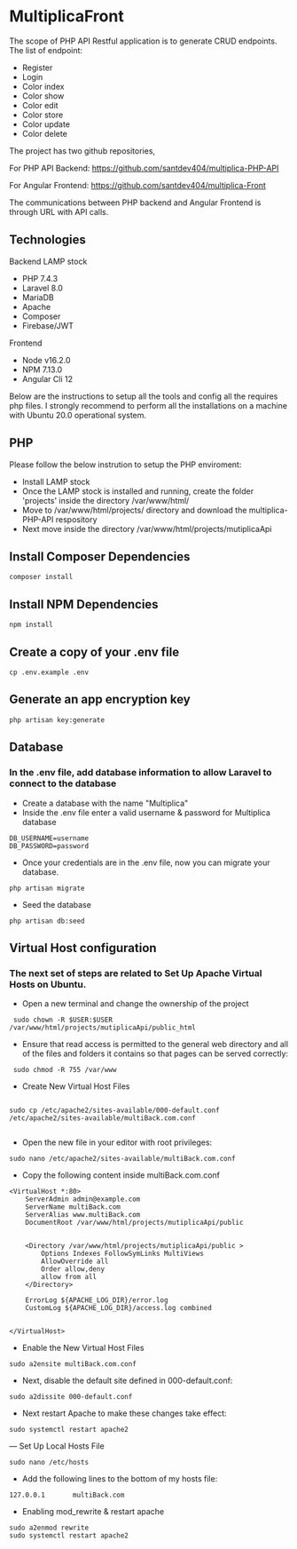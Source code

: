 # MultiplicaFront

The scope of PHP API Restful application is to generate CRUD endpoints.
The list of endpoint:
- Register
- Login
- Color index
- Color show
- Color edit
- Color store
- Color update
- Color delete

The project has two github repositories,

For PHP API Backend: https://github.com/santdev404/multiplica-PHP-API

For Angular Frontend: https://github.com/santdev404/multiplica-Front

The communications between PHP backend and Angular Frontend is through URL with API calls.

## Technologies

Backend
LAMP stock
- PHP 7.4.3
- Laravel 8.0
- MariaDB
- Apache
- Composer
- Firebase/JWT

Frontend
- Node v16.2.0
- NPM  7.13.0
- Angular Cli 12

Below are the instructions to setup all the tools and config all the requires php files. 
I strongly recommend to perform all the installations on a machine with Ubuntu 20.0 operational system.

## PHP
Please follow the below instrution to setup the PHP enviroment:

- Install LAMP stock
- Once the LAMP stock is installed and running, create the folder 'projects' inside the directory /var/www/html/
- Move to /var/www/html/projects/ directory and download the multiplica-PHP-API respository
- Next move inside the directory /var/www/html/projects/mutiplicaApi

## Install Composer Dependencies

```
composer install

```

## Install NPM Dependencies

```
npm install

```

## Create a copy of your .env file
```
cp .env.example .env

```
## Generate an app encryption key
```
php artisan key:generate

```
## Database
### In the .env file, add database information to allow Laravel to connect to the database

- Create a database with the name "Multiplica"
- Inside the .env file enter a valid username & password for Multiplica database

```
DB_USERNAME=username
DB_PASSWORD=password

```

- Once your credentials are in the .env file, now you can migrate your database.

```
php artisan migrate

```

- Seed the database

```
php artisan db:seed

```

## Virtual Host configuration
### The next set of steps are related to Set Up Apache Virtual Hosts on Ubuntu.

- Open a new terminal and change the ownership of the project

```
 sudo chown -R $USER:$USER /var/www/html/projects/mutiplicaApi/public_html

```

- Ensure that read access is permitted to the general web directory and all of the files and folders it contains so that pages can be served correctly: 

```
 sudo chmod -R 755 /var/www

```

- Create New Virtual Host Files

```

sudo cp /etc/apache2/sites-available/000-default.conf /etc/apache2/sites-available/multiBack.com.conf


```
- Open the new file in your editor with root privileges:

```
sudo nano /etc/apache2/sites-available/multiBack.com.conf

```

- Copy the following content inside multiBack.com.conf

```
<VirtualHost *:80>
    ServerAdmin admin@example.com
    ServerName multiBack.com
    ServerAlias www.multiBack.com
    DocumentRoot /var/www/html/projects/mutiplicaApi/public


    <Directory /var/www/html/projects/mutiplicaApi/public >
        Options Indexes FollowSymLinks MultiViews
        AllowOverride all
        Order allow,deny
        allow from all
    </Directory>

    ErrorLog ${APACHE_LOG_DIR}/error.log
    CustomLog ${APACHE_LOG_DIR}/access.log combined


</VirtualHost>
```

-  Enable the New Virtual Host Files


```
sudo a2ensite multiBack.com.conf

```

- Next, disable the default site defined in 000-default.conf:


```
sudo a2dissite 000-default.conf

```

- Next restart Apache to make these changes take effect:

```
sudo systemctl restart apache2

```

— Set Up Local Hosts File

```
sudo nano /etc/hosts
```

- Add the following lines to the bottom of my hosts file:

```
127.0.0.1       multiBack.com
```

- Enabling mod_rewrite & restart apache

```
sudo a2enmod rewrite
sudo systemctl restart apache2
```

